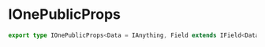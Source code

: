 # IOnePublicProps

```ts
export type IOnePublicProps<Data = IAnything, Field extends IField<Data> = IField<Data>> = IOnePublicPropsInternal<Data, Field>;
```


